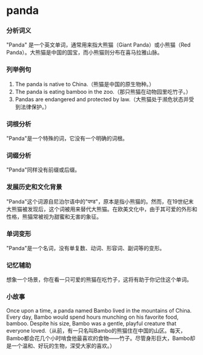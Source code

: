 # panda

### 分析词义

  

"Panda" 是一个英文单词，通常用来指大熊猫（Giant Panda）或小熊猫（Red Panda）。大熊猫是中国的国宝，而小熊猫则分布在喜马拉雅山脉。

  

### 列举例句

  

1.  The panda is native to China.（熊猫是中国的原生物种。）
2.  The panda is eating bamboo in the zoo.（那只熊猫在动物园里吃竹子。）
3.  Pandas are endangered and protected by law.（大熊猫处于濒危状态并受到法律保护。）

  

### 词根分析

  

"Panda"是一个特殊的词，它没有一个明确的词根。

  

### 词缀分析

  

"Panda"同样没有前缀或后缀。

  

### 发展历史和文化背景

  

"Panda"这个词源自尼泊尔语中的"पण्ड"，原本是指小熊猫的。然而，在19世纪末大熊猫被发现后，这个词被用来替代大熊猫。在欧美文化中，由于其可爱的外形和性格，熊猫常被视为甜蜜和无害的象征。

  

### 单词变形

  

"Panda"是一个名词，没有单复数、动词、形容词、副词等的变形。

  

### 记忆辅助

  

想象一个场景，你在看一只可爱的熊猫在吃竹子，这将有助于你记住这个单词。

  

### 小故事

  

Once upon a time, a panda named Bambo lived in the mountains of China. Every day, Bambo would spend hours munching on his favorite food, bamboo. Despite his size, Bambo was a gentle, playful creature that everyone loved.（从前，有一只名叫Bambo的熊猫住在中国的山区。每天，Bambo都会花几个小时啃食他最喜欢的食物——竹子。尽管身形巨大，Bambo却是一个温和、好玩的生物，深受大家的喜欢。）
